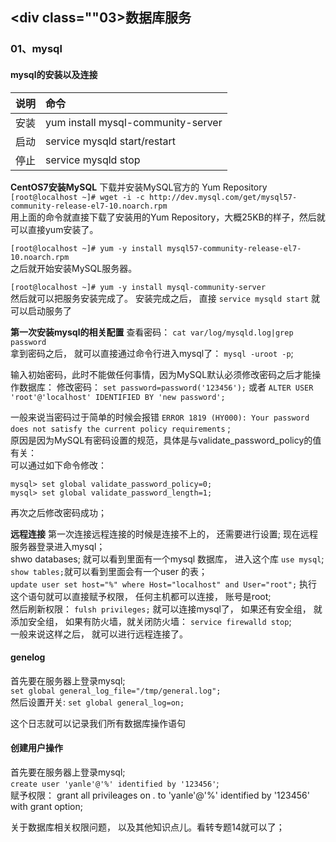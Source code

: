 ## <div class=""03>数据库服务</div>

### <div class="03-01">01、mysql</div>

#### mysql的安装以及连接

说明 | 命令
:-|:-
安装 | yum install mysql-community-server
启动 | service mysqld start/restart
停止 | service mysqld stop

**CentOS7安装MySQL**
下载并安装MySQL官方的 Yum Repository                            
`[root@localhost ~]# wget -i -c http://dev.mysql.com/get/mysql57-community-release-el7-10.noarch.rpm`                               
用上面的命令就直接下载了安装用的Yum Repository，大概25KB的样子，然后就可以直接yum安装了。

`[root@localhost ~]# yum -y install mysql57-community-release-el7-10.noarch.rpm`                                
 之后就开始安装MySQL服务器。                               
 
`[root@localhost ~]# yum -y install mysql-community-server`                                        
然后就可以把服务安装完成了。
安装完成之后， 直接 `service mysqld start` 就可以启动服务了

**第一次安装mysql的相关配置**
查看密码： `cat var/log/mysqld.log|grep password`                                
拿到密码之后， 就可以直接通过命令行进入mysql了： `mysql -uroot -p`;

输入初始密码，此时不能做任何事情，因为MySQL默认必须修改密码之后才能操作数据库：
修改密码： `set password=password('123456');` 或者 `ALTER USER 'root'@'localhost' IDENTIFIED BY 'new password';`
                           
一般来说当密码过于简单的时候会报错 `ERROR 1819 (HY000): Your password does not satisfy the current policy requirements` ;                                
原因是因为MySQL有密码设置的规范，具体是与validate_password_policy的值有关：                        
可以通过如下命令修改：
```
mysql> set global validate_password_policy=0;
mysql> set global validate_password_length=1;
```
再次之后修改密码成功；


**远程连接**
第一次连接远程连接的时候是连接不上的， 还需要进行设置;
现在远程服务器登录进入mysql；                               
shwo databases; 就可以看到里面有一个mysql 数据库， 进入这个库 `use mysql`; `show tables;`就可以看到里面会有一个user 的表；                               
`update user set host="%" where Host="localhost" and User="root";` 执行这个语句就可以直接赋予权限， 任何主机都可以连接， 账号是root;                     
然后刷新权限： `fulsh privileges;` 就可以连接mysql了， 如果还有安全组， 就添加安全组， 如果有防火墙，就关闭防火墙： `service firewalld stop`;                                  
一般来说这样之后， 就可以进行远程连接了。


#### genelog
首先要在服务器上登录mysql;                                
`set global general_log_file="/tmp/general.log";`                             
然后设置开关: `set global general_log=on;`                                        

这个日志就可以记录我们所有数据库操作语句


#### 创建用户操作
首先要在服务器上登录mysql;                                    
`create user 'yanle'@'%' identified by '123456'`;  
赋予权限： grant all privileages on *.* to 'yanle'@'%' identified by '123456' with grant option;                     

关于数据库相关权限问题， 以及其他知识点儿。看转专题14就可以了；